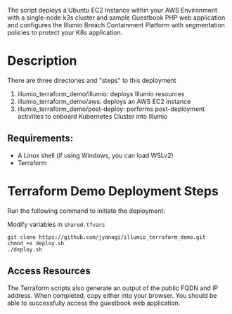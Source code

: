 The script deploys a Ubuntu EC2 Instance within your AWS Environment with a single-node k3s cluster and sample Guestbook PHP web application and configures the Illumio Breach Containment Platform with segmentation policies to protect your K8s application.

# Description

There are three directories and "steps" to this deployment
1) illumio_terraform_demo/illumio:      deploys Illumio resources
2) illumio_terraform_demo/aws:          deploys an AWS EC2 instance
3) illumio_terraform_demo/post-deploy:  performs post-deployment activities to onboard Kubernetes Cluster into Illumio

## Requirements: 
- A Linux shell (if using Windows, you can load WSLv2)
- Terraform

# Terraform Demo Deployment Steps

Run the following command to initiate the deployment:

Modify variables in `shared.tfvars`

```
git clone https://github.com/jyanagi/illumio_terraform_demo.git
chmod +x deploy.sh
./deploy.sh
```

## Access Resources
The Terraform scripts also generate an output of the public FQDN and IP address. When completed, copy either into your browser. You should be able to successfully access the guestbook web application.
